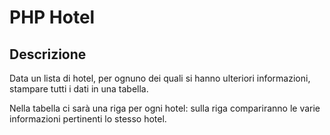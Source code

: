 # PHP Hotel

## Descrizione

Data un lista di hotel, per ognuno dei quali si hanno ulteriori informazioni, stampare tutti i dati in una tabella.

Nella tabella ci sarà una riga per ogni hotel: sulla riga compariranno le varie informazioni pertinenti lo stesso hotel.